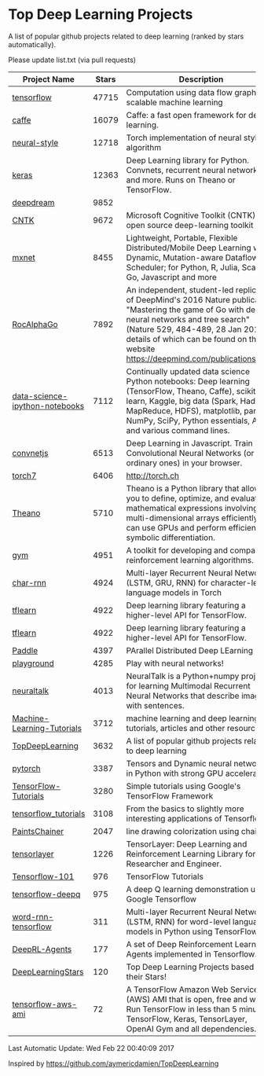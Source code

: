 # Top Deep Learning Projects
A list of popular github projects related to deep learning (ranked by stars automatically).

Please update list.txt (via pull requests)

| Project Name| Stars | Description 
| ------- | ------ | ------  
| [tensorflow](https://github.com/tensorflow/tensorflow) | 47715 | Computation using data flow graphs for scalable machine learning |  
| [caffe](https://github.com/BVLC/caffe) | 16079 | Caffe: a fast open framework for deep learning. |  
| [neural-style](https://github.com/jcjohnson/neural-style) | 12718 | Torch implementation of neural style algorithm |  
| [keras](https://github.com/fchollet/keras) | 12363 | Deep Learning library for Python. Convnets, recurrent neural networks, and more. Runs on Theano or TensorFlow. |  
| [deepdream](https://github.com/google/deepdream) | 9852 |  |  
| [CNTK](https://github.com/Microsoft/CNTK) | 9672 | Microsoft Cognitive Toolkit (CNTK), an open source deep-learning toolkit |  
| [mxnet](https://github.com/dmlc/mxnet) | 8455 | Lightweight, Portable, Flexible Distributed/Mobile Deep Learning with Dynamic, Mutation-aware Dataflow Dep Scheduler; for Python, R, Julia, Scala, Go, Javascript and more |  
| [RocAlphaGo](https://github.com/Rochester-NRT/RocAlphaGo) | 7892 | An independent, student-led replication of DeepMind's 2016 Nature publication, "Mastering the game of Go with deep neural networks and tree search" (Nature 529, 484-489, 28 Jan 2016), details of which can be found on their website https://deepmind.com/publications.html. |  
| [data-science-ipython-notebooks](https://github.com/donnemartin/data-science-ipython-notebooks) | 7112 | Continually updated data science Python notebooks: Deep learning (TensorFlow, Theano, Caffe), scikit-learn, Kaggle, big data (Spark, Hadoop MapReduce, HDFS), matplotlib, pandas, NumPy, SciPy, Python essentials, AWS, and various command lines. |  
| [convnetjs](https://github.com/karpathy/convnetjs) | 6513 | Deep Learning in Javascript. Train Convolutional Neural Networks (or ordinary ones) in your browser. |  
| [torch7](https://github.com/torch/torch7) | 6406 | http://torch.ch |  
| [Theano](https://github.com/Theano/Theano) | 5710 | Theano is a Python library that allows you to define, optimize, and evaluate mathematical expressions involving multi-dimensional arrays efficiently. It can use GPUs and perform efficient symbolic differentiation. |  
| [gym](https://github.com/openai/gym) | 4951 | A toolkit for developing and comparing reinforcement learning algorithms. |  
| [char-rnn](https://github.com/karpathy/char-rnn) | 4924 | Multi-layer Recurrent Neural Networks (LSTM, GRU, RNN) for character-level language models in Torch |  
| [tflearn](https://github.com/tflearn/tflearn) | 4922 | Deep learning library featuring a higher-level API for TensorFlow. |  
| [tflearn](https://github.com/tflearn/tflearn) | 4922 | Deep learning library featuring a higher-level API for TensorFlow. |  
| [Paddle](https://github.com/PaddlePaddle/Paddle) | 4397 | PArallel Distributed Deep LEarning |  
| [playground](https://github.com/tensorflow/playground) | 4285 | Play with neural networks! |  
| [neuraltalk](https://github.com/karpathy/neuraltalk) | 4013 | NeuralTalk is a Python+numpy project for learning Multimodal Recurrent Neural Networks that describe images with sentences. |  
| [Machine-Learning-Tutorials](https://github.com/ujjwalkarn/Machine-Learning-Tutorials) | 3712 | machine learning and deep learning tutorials, articles and other resources  |  
| [TopDeepLearning](https://github.com/aymericdamien/TopDeepLearning) | 3632 | A list of popular github projects related to deep learning |  
| [pytorch](https://github.com/pytorch/pytorch) | 3387 | Tensors and Dynamic neural networks in Python  with strong GPU acceleration |  
| [TensorFlow-Tutorials](https://github.com/nlintz/TensorFlow-Tutorials) | 3280 | Simple tutorials using Google's TensorFlow Framework |  
| [tensorflow_tutorials](https://github.com/pkmital/tensorflow_tutorials) | 3108 | From the basics to slightly more interesting applications of Tensorflow |  
| [PaintsChainer](https://github.com/pfnet/PaintsChainer) | 2047 | line drawing colorization using chainer |  
| [tensorlayer](https://github.com/zsdonghao/tensorlayer) | 1226 | TensorLayer: Deep Learning and Reinforcement Learning Library for Researcher and Engineer. |  
| [Tensorflow-101](https://github.com/sjchoi86/Tensorflow-101) | 976 | TensorFlow Tutorials |  
| [tensorflow-deepq](https://github.com/nivwusquorum/tensorflow-deepq) | 975 | A deep Q learning demonstration using Google Tensorflow |  
| [word-rnn-tensorflow](https://github.com/hunkim/word-rnn-tensorflow) | 311 | Multi-layer Recurrent Neural Networks (LSTM, RNN) for word-level language models in Python using TensorFlow. |  
| [DeepRL-Agents](https://github.com/awjuliani/DeepRL-Agents) | 177 | A set of Deep Reinforcement Learning Agents implemented in Tensorflow. |  
| [DeepLearningStars](https://github.com/hunkim/DeepLearningStars) | 120 | Top Deep Learning Projects based on their Stars! |  
| [tensorflow-aws-ami](https://github.com/ritchieng/tensorflow-aws-ami) | 72 | A TensorFlow Amazon Web Service (AWS) AMI that is open, free and works. Run TensorFlow in less than 5 minutes. TensorFlow, Keras, TensorLayer, OpenAI Gym and all dependencies. |  

Last Automatic Update: Wed Feb 22 00:40:09 2017

Inspired by https://github.com/aymericdamien/TopDeepLearning